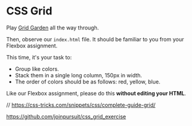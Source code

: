 # CSS Grid

Play [Grid Garden](https://cssgridgarden.com/) all the way through.

Then, observe our `index.html` file. It should be familiar to you from your Flexbox assignment.

This time, it's your task to:

- Group like colors.
- Stack them in a single long column, 150px in width.
- The order of colors should be as follows: red, yellow, blue.

Like our Flexbox assignment, please do this **without editing your HTML**.


//
https://css-tricks.com/snippets/css/complete-guide-grid/

https://github.com/joinpursuit/css_grid_exercise
